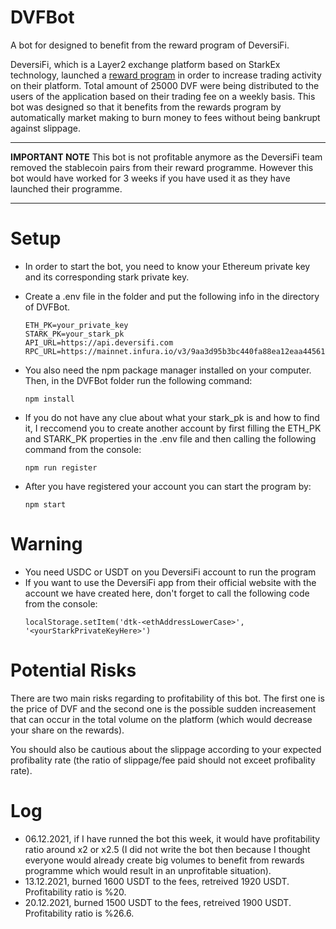 # DVFBot

A bot for designed to benefit from the reward program of DeversiFi.

DeversiFi, which is a Layer2 exchange platform based on StarkEx technology, launched a [reward program](https://deversifi.com/blog/trading-rewards-programme/) in order to increase trading activity on their platform. Total amount of 25000 DVF were being distributed to the users of the application based on their trading fee on a weekly basis. This bot was designed so that it benefits from the rewards program by automatically market making to burn money to fees without being bankrupt against slippage.

---

**IMPORTANT NOTE**
This bot is not profitable anymore as the DeversiFi team removed the stablecoin pairs from their reward programme. However this bot would have worked for 3 weeks if you have used it as they have launched their programme.

---

# Setup

- In order to start the bot, you need to know your Ethereum private key and its corresponding stark private key.
- Create a .env file in the folder and put the following info in the directory of DVFBot.
  ```
  ETH_PK=your_private_key
  STARK_PK=your_stark_pk
  API_URL=https://api.deversifi.com
  RPC_URL=https://mainnet.infura.io/v3/9aa3d95b3bc440fa88ea12eaa4456161
  ```
- You also need the npm package manager installed on your computer. Then, in the DVFBot folder run the following command:
  ```
  npm install
  ```
- If you do not have any clue about what your stark_pk is and how to find it, I reccomend you to create another account by first filling the ETH_PK and STARK_PK properties in the .env file and then calling the following command from the console:

  ```
  npm run register
  ```

- After you have registered your account you can start the program by:
  ```
  npm start
  ```

# Warning

- You need USDC or USDT on you DeversiFi account to run the program
- If you want to use the DeversiFi app from their official website with the account we have created here, don't forget to call the following code from the console:
  ```
  localStorage.setItem('dtk-<ethAddressLowerCase>', '<yourStarkPrivateKeyHere>')
  ```

# Potential Risks

There are two main risks regarding to profitability of this bot. The first one is the price of DVF and the second one is the possible sudden increasement that can occur in the total volume on the platform (which would decrease your share on the rewards).

You should also be cautious about the slippage according to your expected profibality rate (the ratio of slippage/fee paid should not exceet profibality rate).

# Log

- 06.12.2021, if I have runned the bot this week, it would have profitability ratio around x2 or x2.5 (I did not write the bot then because I thought everyone would already create big volumes to benefit from rewards programme which would result in an unprofitable situation).
- 13.12.2021, burned 1600 USDT to the fees, retreived 1920 USDT. Profitability ratio is %20.
- 20.12.2021, burned 1500 USDT to the fees, retreived 1900 USDT. Profitability ratio is %26.6.
